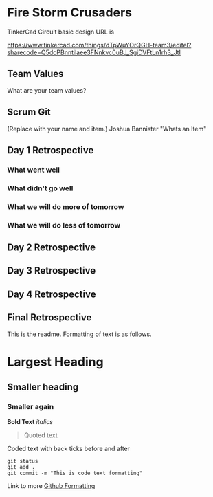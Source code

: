 # **Fire Storm Crusaders**

TinkerCad Circuit basic design URL is

https://www.tinkercad.com/things/dTpWuYOrQGH-team3/editel?sharecode=Q5doPBnntilaee3FNnkvc0uBJ_SgiDVFtLn1rh3_JtI

## Team Values
What are your team values?

## Scrum Git
(Replace with your name and item.)
Joshua Bannister "Whats an Item"


## Day 1 Retrospective

### What went well

### What didn't go well

### What we will do more of tomorrow

### What we will do less of tomorrow

## Day 2 Retrospective

## Day 3 Retrospective

## Day 4 Retrospective

## Final Retrospective

This is the readme. Formatting of text is as follows.

# Largest Heading
## Smaller heading
### Smaller again

**Bold Text**
*italics*
>Quoted text

Coded text with back ticks before and after
```
git status
git add .
git commit -m "This is code text formatting"
```

Link to more [Github Formatting](https://help.github.com/en/github/writing-on-github/basic-writing-and-formatting-syntax)
